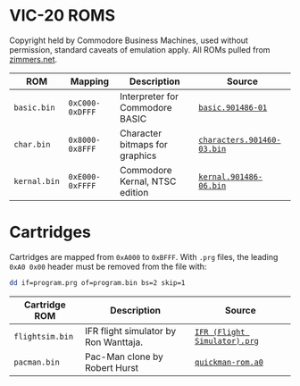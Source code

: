 # VIC-20 ROMS

Copyright held by Commodore Business Machines, used without permission, standard caveats of emulation apply.
All ROMs pulled from [zimmers.net](http://www.zimmers.net/anonftp/pub/cbm/firmware/computers/vic20/).

| ROM          | Mapping         | Description                     | Source                                                                                                                 |
| ------------ | --------------- | ------------------------------- | ---------------------------------------------------------------------------------------------------------------------- |
| `basic.bin`  | `0xC000-0xDFFF` | Interpreter for Commodore BASIC | [`basic.901486-01`](http://www.zimmers.net/anonftp/pub/cbm/firmware/computers/vic20/basic.901486-01.bin)               |
| `char.bin`   | `0x8000-0x8FFF` | Character bitmaps for graphics  | [`characters.901460-03.bin`](http://www.zimmers.net/anonftp/pub/cbm/firmware/computers/vic20/characters.901460-03.bin) |
| `kernal.bin` | `0xE000-0xFFFF` | Commodore Kernal, NTSC edition  | [`kernal.901486-06.bin`](http://www.zimmers.net/anonftp/pub/cbm/firmware/computers/vic20/kernal.901486-06.bin)         |

# Cartridges

Cartridges are mapped from `0xA000` to `0xBFFF`. With `.prg` files, the leading `0xA0 0x00` header must be removed from the file with:

```bash
dd if=program.prg of=program.bin bs=2 skip=1
```

| Cartridge ROM   | Description                           | Source                                                                                                                 |
| --------------- | ------------------------------------- | ---------------------------------------------------------------------------------------------------------------------- |
| `flightsim.bin` | IFR flight simulator by Ron Wanttaja. | [`IFR (Flight Simulator).prg`](<http://www.zimmers.net/anonftp/pub/cbm/vic20/carts/8k/IFR%20(Flight%20Simulator).prg>) |
| `pacman.bin`    | Pac-Man clone by Robert Hurst         | [`quickman-rom.a0`](http://www.zimmers.net/anonftp/pub/cbm/vic20/carts/4k/quikman-rom.a0)                              |
